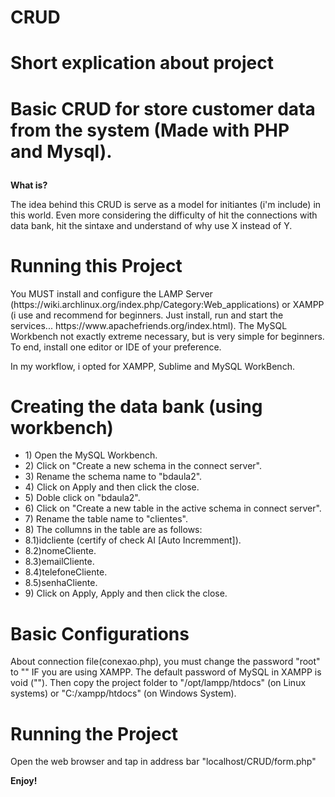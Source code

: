 # CRUD

<h1><strong>Short explication about project</strong><h1>
<p>Basic CRUD for store customer data from the system (Made with PHP and Mysql).<p>

</h1><strong>What is?</strong></h1>
<p>The idea behind this CRUD is serve as a model for initiantes (i'm include) in this world. Even more considering the difficulty of hit the connections with data bank, hit the sintaxe and understand of why use X instead of Y.</p>

<h1><strong>Running this Project</strong></h1>
<p>You MUST install and configure the LAMP Server (https://wiki.archlinux.org/index.php/Category:Web_applications) or XAMPP (i use and recommend for beginners. Just install, run and start the services... https://www.apachefriends.org/index.html). The MySQL Workbench not exactly extreme necessary, but is very simple for beginners. To end, install one editor or IDE of your preference.</p>
<p>In my workflow, i opted for XAMPP, Sublime and MySQL WorkBench.</p>

<h1></strong>Creating the data bank (using workbench)</strong></h1>
<ul>
<li>1) Open the MySQL Workbench.</li>
<li>2) Click on "Create a new schema in the connect server".</li>
<li>3) Rename the schema name to "bdaula2".</li>
<li>4) Click on Apply and then click the close.</li>
<li>5) Doble click on "bdaula2".</li>
<li>6) Click on "Create a new table in the active schema in connect server".</li>
<li>7) Rename the table name to "clientes".</li>
<li>8) The collumns in the table  are as follows:</li>
<li>8.1)idcliente (certify of check AI [Auto Incremment]).</li>
<li>8.2)nomeCliente.</li>
<li>8.3)emailCliente.</li>
<li>8.4)telefoneCliente.</li>
<li>8.5)senhaCliente.</li>
<li>9) Click on Apply, Apply and then click the close.</li>
</ul>

<h1><strong>Basic Configurations</strong></h1>
<p>About connection file(conexao.php), you must change the password "root" to "" IF you are using XAMPP. The default password of MySQL in XAMPP is void (""). Then copy the project folder to "/opt/lampp/htdocs" (on Linux systems) or "C:/xampp/htdocs" (on Windows System).</p>

<h1><strong>Running the Project</strong></h1>
<p>Open the web browser and tap in address bar "localhost/CRUD/form.php"</p>

</p><strong>Enjoy!</strong></p>



